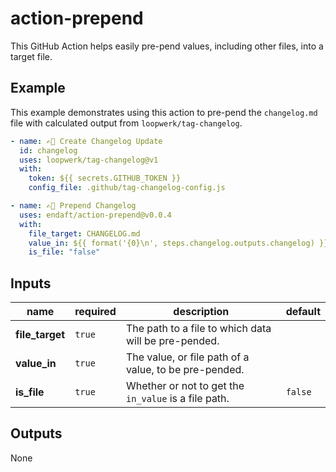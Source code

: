 # action-prepend

This GitHub Action helps easily pre-pend values, including other files, into a target file.

## Example

This example demonstrates using this action to pre-pend the `changelog.md` file with calculated output from `loopwerk/tag-changelog`.

```yaml
- name: ✍🏼 Create Changelog Update
  id: changelog
  uses: loopwerk/tag-changelog@v1
  with:
    token: ${{ secrets.GITHUB_TOKEN }}
    config_file: .github/tag-changelog-config.js

- name: ✍🏼 Prepend Changelog
  uses: endaft/action-prepend@v0.0.4
  with:
    file_target: CHANGELOG.md
    value_in: ${{ format('{0}\n', steps.changelog.outputs.changelog) }}
    is_file: "false"
```

## Inputs

| name            | required | description                                                         | default |
| --------------- | -------- | ------------------------------------------------------------------- | ------- |
| **file_target** | `true`   | The path to a file to which data will be pre-pended.                |         |
| **value_in**    | `true`   | The value, or file path of a value, to be pre-pended.               |         |
| **is_file**     | `true`   | Whether or not to get the `in_value` is a file path.                | `false` |

## Outputs

None
